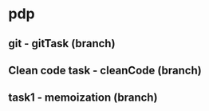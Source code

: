 # pdp

## git - gitTask (branch)
## Clean code task - cleanCode (branch)
## task1 - memoization (branch)
